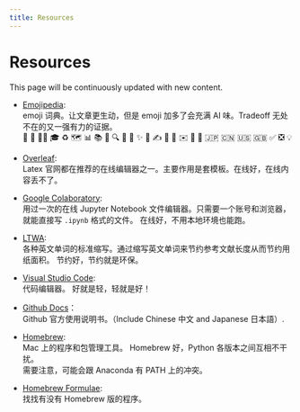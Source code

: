 ```yaml
---
title: Resources
---
```


# Resources  
This page will be continuously updated with new content.

- [Emojipedia](https://emojipedia.org/):   
  emoji 词典。让文章更生动，但是 emoji 加多了会充满 AI 味。Tradeoff 无处不在的又一强有力的证据。  
👋 🚀 👨‍🎓  🎓  ♻️ 🗺️ 
📊 📚 📃 🔍 
🔗
🎤 ✨ 📝 ✍️ 📖 📁
✉️ 📧 🌟
🇯🇵 🇨🇳 🇺🇸 🇬🇧 
✅ ❎ 💡

- [Overleaf](https://www.overleaf.com/):   
  Latex 官网都在推荐的在线编辑器之一。主要作用是套模板。在线好，在线内容丢不了。

- [Google Colaboratory](https://colab.google):   
  用过一次的在线 Jupyter Notebook 文件编辑器。只需要一个账号和浏览器，就能直接写 `.ipynb` 格式的文件。
  在线好，不用本地环境也能跑。

- [LTWA](https://www.issn.org/services/online-services/access-to-the-ltwa/):   
  各种英文单词的标准缩写。通过缩写英文单词来节约参考文献长度从而节约用纸面积。
  节约好，节约就是环保。

- [Visual Studio Code](https://code.visualstudio.com/):   
  代码编辑器。
  好就是轻，轻就是好！

- [Github Docs](https://docs.github.com/en)：  
  Github 官方使用说明书。（Include Chinese 中文 and Japanese 日本語）.

- [Homebrew](https://brew.sh/):    
  Mac 上的程序和包管理工具。
  Homebrew 好，Python 各版本之间互相不干扰。   
  需要注意，可能会跟 Anaconda 有 PATH 上的冲突。

- [Homebrew Formulae](https://formulae.brew.sh/formula/):    
  找找有没有 Homebrew 版的程序。
